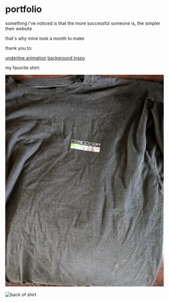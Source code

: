 # portfolio

something i've noticed is that the more successful someone is, the simpler their website

that's why mine took a month to make

thank you to:

[underline animation](https://github.com/danielpetho/fancy)
[background inspo](https://github.com/crnacura/AmbientCanvasBackgrounds)

my favorite shirt:

![front of shirt](https://raw.githubusercontent.com/SchmitzAndrew/portfolio/c5836b76c3ff25bc3c4bbc94ca1104d056886a77/public/shirt_1.jpg)

![back of shirt](https://raw.githubusercontent.com/SchmitzAndrew/portfolio/c5836b76c3ff25bc3c4bbc94ca1104d056886a77/public/shirt_2.jpg)
